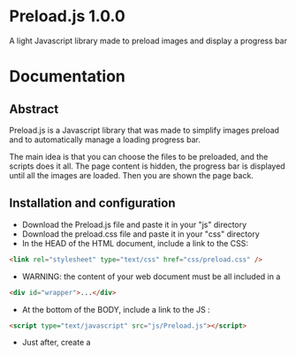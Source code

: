 Preload.js 1.0.0
=====

A light Javascript library made to preload images and display a progress bar


Documentation
=====


Abstract
------

Preload.js is a Javascript library that was made to simplify images preload and to automatically manage a loading progress bar.

The main idea is that you can choose the files to be preloaded, and the scripts does it all.
The page content is hidden, the progress bar is displayed until all the images are loaded. Then you are shown the page back.


Installation and configuration
------

- Download the Preload.js file and paste it in your "js" directory
- Download the preload.css file and paste it in your "css" directory
- In the HEAD of the HTML document, include a link to the CSS:

```html
<link rel="stylesheet" type="text/css" href="css/preload.css" />
```

- WARNING: the content of your web document must be all included in a
	
```html
<div id="wrapper">...</div>
```

- At the bottom of the BODY, include a link to the JS :

```html
<script type="text/javascript" src="js/Preload.js"></script>
```

- Just after, create a <SCRIPT> tag and paste the following:

```html
// List the resources to be loaded here:
var elements = [
	/* Customize the files list: */
	'img/bg-content-01.jpg',
	'img/bg-content-02.jpg',
	'img/bg-content-03.jpg',
	'img/bg-content-04.jpg',
	'img/bg-content-05.jpg'
];

// Preload instance: 
var preload = new Preload();

// Preload initialization with the elements to be loaded and a callback method: 
preload.init( 'wrapper', elements, function() {
	// This is the callback method called after the preload finishes, and after the #wrapper content is displayed again 
	// You can customize here: 
	alert('Resources loaded!');
});
```

- Then if you want to customize the look of the progress bar, feel free to modify the preload.css content.

Changelog
=====

1.0.0 (2013-06-18)
-----

* Initial project


Contributors
=====

* [Rémy Vuong, repo owner, main contributor](https://github.com/rvuong)
